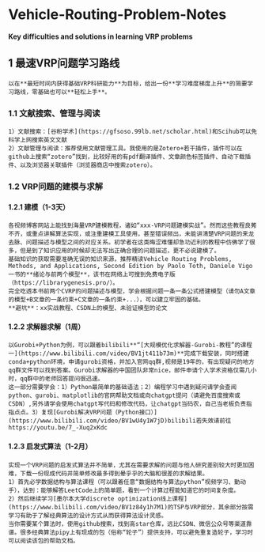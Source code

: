 # Vehicle-Routing-Problem-Notes 
**Key difficulties and solutions in learning VRP problems**

## 1 最速VRP问题学习路线
    以在**最短时间内获得基础VRP科研能力**为目标，给出一份**学习难度梯度上升**的简要学习路线，零基础也可以**轻松上手**。  
### 1.1 文献搜索、管理与阅读
    1）文献搜索：[谷粉学术](https://gfsoso.99lb.net/scholar.html)和Scihub可以免科学上网搜索英文文献  
    2）文献管理与阅读：推荐使用文献管理工具。我使用的是Zotero+若干插件，插件可以在github上搜索“zotero”找到，比较好用的有pdf翻译插件、文章颜色标签插件、自动下载插件、以及浏览器关联插件（浏览器商店中搜索zotero）。
    
### 1.2 VRP问题的建模与求解
#### 1.2.1 建模（1-3天）
    各视频博客网站上能找到海量VRP建模教程，诸如“xxx-VRP问题建模实战”。然而这些教程良莠不齐，或重点讲解算法实现，或注重建模工具使用，甚至错误频出，未能讲清楚VRP问题的来龙去脉、问题描述与模型之间的对应关系。初学者在这类晦涩难懂却急功近利的教程中仿佛学了很多，但是到了知识应用的时候却无法写出正确合理的问题描述，更不必说建模了。  
    基础知识的获取需要准确无误的知识来源，推荐精读Vehicle Routing Problems, Methods, and Applications, Second Edition by Paolo Toth, Daniele Vigo一书的**绪论与前两个模型**，该书在网络上可搜到免费电子版（https://librarygenesis.pro/）。  
    完全吃透本书前两个CVRP的问题描述与模型，学会根据问题一条一条公式搭建模型（请勿A文章的模型+B文章的一条约束+C文章的一条约束+...），可以建立牢固的基础。  
    **避坑**：xx实战教程、CSDN上的模型、未验证模型的论文  
#### 1.2.2 求解器求解（1周）
    以Gurobi+Python为例，可以跟着bilibili**“[大规模优化求解器-Gurobi-教程”的课程一](https://www.bilibili.com/video/BV1jt411b73m)**完成下载安装，同时搭建conda+python环境，申请gurobi资格，并加入官网qq群,视频是19年的，有出现疑问的地方qq群文件可以找到答案。Gurobi求解器的中国团队非常nice，邮件申请个人学术资格仅需几小时，qq群中的老师回答提问很迅速。
    这一部分需要学会：1）Python最简单的基础语法；2）编程学习中遇到疑问请学会查阅python、gurobi、matplotlib的官网帮助文档或向chatgpt提问（请避免百度搜索或CSDN）,另外请学会使用chatgpt写代码和修改代码，让chatgpt当码农，自己当老板负责指指点点。3）复现[Gurobi解决VRP问题（Python接口）](https://www.bilibili.com/video/BV1wU4y1W7jD)bilibili若失效请前往https://youtu.be/7_-Xuq2xKdc
#### 1.2.3 启发式算法（1-2月）
    实现一个VRP问题的启发式算法并不简单，尤其在需要求解的问题与他人研究差别较大时更加困难，下载一份现成代码并简单修改最多得到晕乎乎的大脑和很差的求解结果。  
    1）首先必学数据结构与算法课程（可以跟着任意“数据结构与算法python”视频学习、勤动手），达到：能够解答LeetCode上的简单题，看到一个计算过程能知道它的时间复杂度。  
    2）然后继续学习[墨尔本大学discrete optimization线上课程](https://www.bilibili.com/video/BV1z84y1h7M1)的TSP与VRP部分，其余部分按需学习有助于了解经典算法的设计方式从而获得算法设计灵感。  
    当你需要某个算法时，使用github搜索，找到高star仓库，远比CSDN、微信公众号等渠道靠谱。很多经典算法pipy上有现成的包（俗称“轮子”）提供支持，可以避免重复造轮子，学习时可以阅读该包的帮助文档。
